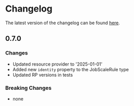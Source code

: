 # Changelog

The latest version of the changelog can be found [here](/Azure/bicep-registry-modules/blob/main/avm/res/app/job/CHANGELOG.md).

## 0.7.0

### Changes

- Updated resource provider to '2025-01-01'
- Added new `identity` property to the JobScaleRule type
- Updated RP versions in tests

### Breaking Changes

- none
